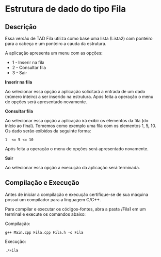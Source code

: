 # Estrutura de dado do tipo Fila

## Descrição
Essa versão de TAD Fila utiliza como base uma lista (Lista2) com ponteiro para a cabeça e um ponteiro a cauda da estrutura.

A aplicação apresenta um menu com as opções:
- 1 - Inserir na fila
- 2 - Consultar fila
- 3 - Sair

**Inserir na fila**

Ao selecionar essa opção a aplicação solicitará a entrada de um dado (número inteiro) a ser inserido na estrutura. Após feita a operação o menu de opções será apresentado novamente.

**Consultar fila**

Ao selecionar essa opção a aplicação irá exibir os elementos da fila (do início ao final). Tomemos como exemplo uma fila com os elementos 1, 5, 10. Os dado serão exibidos da seguinte forma:

~~~~
1  <= 5 <= 10
~~~~

Após feita a operação o menu de opções será apresentado novamente.

**Sair**

Ao selecionar essa opção a execução da aplicação será terminada.

## Compilação e Execução

Antes de iniciar a compilação e execução certifique-se de sua máquina possui um compilador para a linguagem C/C++.

Para compilar e executar os códigos-fontes, abra a pasta /Fila1 em um terminal e execute os comandos abaixo:

Compilação:
~~~~
g++ Main.cpp Fila.cpp Fila.h -o Fila
~~~~

Execução:
~~~~
./Fila
~~~~